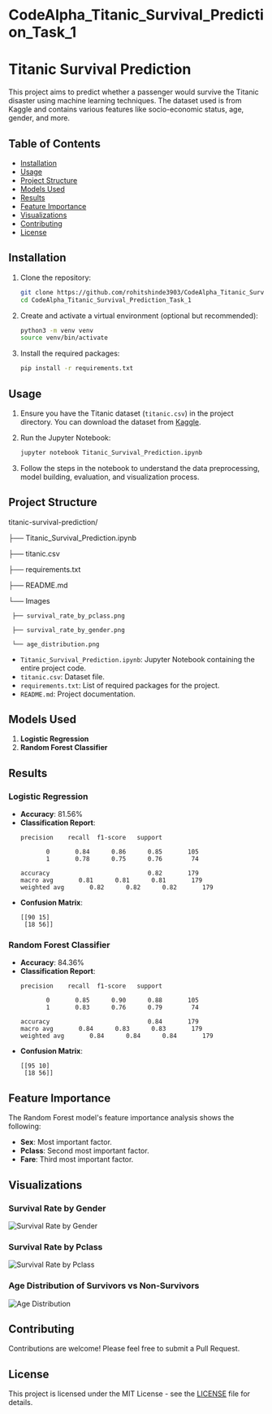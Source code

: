 # CodeAlpha_Titanic_Survival_Prediction_Task_1

# Titanic Survival Prediction

This project aims to predict whether a passenger would survive the Titanic disaster using machine learning techniques. The dataset used is from Kaggle and contains various features like socio-economic status, age, gender, and more.

## Table of Contents

- [Installation](#installation)
- [Usage](#usage)
- [Project Structure](#project-structure)
- [Models Used](#models-used)
- [Results](#results)
- [Feature Importance](#feature-importance)
- [Visualizations](#visualizations)
- [Contributing](#contributing)
- [License](#license)

## Installation

1. Clone the repository:
    ```bash
    git clone https://github.com/rohitshinde3903/CodeAlpha_Titanic_Survival_Prediction_Task_1.git
    cd CodeAlpha_Titanic_Survival_Prediction_Task_1
    ```

2. Create and activate a virtual environment (optional but recommended):
    ```bash
    python3 -m venv venv
    source venv/bin/activate
    ```

3. Install the required packages:
    ```bash
    pip install -r requirements.txt
    ```

## Usage

1. Ensure you have the Titanic dataset (`titanic.csv`) in the project directory. You can download the dataset from [Kaggle](https://www.kaggle.com/c/titanic/data).

2. Run the Jupyter Notebook:
    ```bash
    jupyter notebook Titanic_Survival_Prediction.ipynb
    ```

3. Follow the steps in the notebook to understand the data preprocessing, model building, evaluation, and visualization process.

## Project Structure

titanic-survival-prediction/

├── Titanic_Survival_Prediction.ipynb

├── titanic.csv

├── requirements.txt

├── README.md

└── Images

     ├── survival_rate_by_pclass.png
 
     ├── survival_rate_by_gender.png
 
     └── age_distribution.png


- `Titanic_Survival_Prediction.ipynb`: Jupyter Notebook containing the entire project code.
- `titanic.csv`: Dataset file.
- `requirements.txt`: List of required packages for the project.
- `README.md`: Project documentation.

## Models Used

1. **Logistic Regression**
2. **Random Forest Classifier**

## Results

### Logistic Regression
- **Accuracy**: 81.56%
- **Classification Report**:
    ```
    precision    recall  f1-score   support

           0       0.84      0.86      0.85       105
           1       0.78      0.75      0.76        74

    accuracy                           0.82       179
    macro avg       0.81      0.81      0.81       179
    weighted avg       0.82      0.82      0.82       179
    ```
- **Confusion Matrix**:
    ```
    [[90 15]
     [18 56]]
    ```

### Random Forest Classifier
- **Accuracy**: 84.36%
- **Classification Report**:
    ```
    precision    recall  f1-score   support

           0       0.85      0.90      0.88       105
           1       0.83      0.76      0.79        74

    accuracy                           0.84       179
    macro avg       0.84      0.83      0.83       179
    weighted avg       0.84      0.84      0.84       179
    ```
- **Confusion Matrix**:
    ```
    [[95 10]
     [18 56]]
    ```

## Feature Importance

The Random Forest model's feature importance analysis shows the following:
- **Sex**: Most important factor.
- **Pclass**: Second most important factor.
- **Fare**: Third most important factor.

## Visualizations

### Survival Rate by Gender
![Survival Rate by Gender](images/survival_rate_by_gender.png)

### Survival Rate by Pclass
![Survival Rate by Pclass](images/survival_rate_by_pclass.png)

### Age Distribution of Survivors vs Non-Survivors
![Age Distribution](images/age_distribution.png)

## Contributing

Contributions are welcome! Please feel free to submit a Pull Request.

## License

This project is licensed under the MIT License - see the [LICENSE](LICENSE) file for details.


